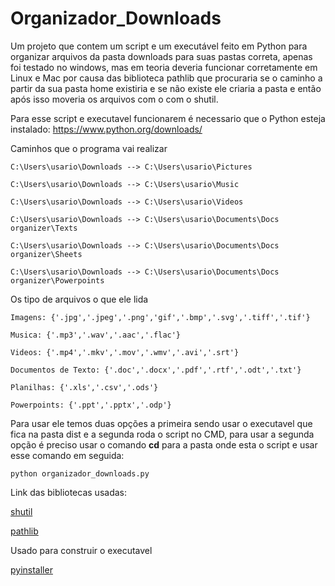 # Organizador_Downloads
Um projeto que contem um script e um executável feito em Python para organizar arquivos da pasta downloads para suas pastas correta, apenas foi testado no windows, mas em teoria deveria funcionar corretamente em Linux e Mac por causa das biblioteca pathlib que procuraria se o caminho a partir da sua pasta home existiria e se não existe ele criaria a pasta e então após isso moveria os arquivos com o com o shutil.

Para esse script e executavel funcionarem é necessario que o Python esteja instalado:
https://www.python.org/downloads/

Caminhos que o programa vai realizar

```
C:\Users\usario\Downloads --> C:\Users\usario\Pictures

C:\Users\usario\Downloads --> C:\Users\usario\Music

C:\Users\usario\Downloads --> C:\Users\usario\Videos

C:\Users\usario\Downloads --> C:\Users\usario\Documents\Docs organizer\Texts

C:\Users\usario\Downloads --> C:\Users\usario\Documents\Docs organizer\Sheets

C:\Users\usario\Downloads --> C:\Users\usario\Documents\Docs organizer\Powerpoints
```

Os tipo de arquivos o que ele lida

```
Imagens: {'.jpg','.jpeg','.png','gif','.bmp','.svg','.tiff','.tif'}

Musica: {'.mp3','.wav','.aac','.flac'}

Videos: {'.mp4','.mkv','.mov','.wmv','.avi','.srt'}

Documentos de Texto: {'.doc','.docx','.pdf','.rtf','.odt','.txt'}

Planilhas: {'.xls','.csv','.ods'}

Powerpoints: {'.ppt','.pptx','.odp'}
```

Para usar ele temos duas opções a primeira sendo usar o executavel que fica na pasta dist e a segunda roda o script no CMD, para usar a segunda opção é preciso usar o comando **cd** para a pasta onde esta o script e usar esse comando em seguida:

```
python organizador_downloads.py
```



Link das bibliotecas usadas:

[shutil](https://docs.python.org/pt-br/3/library/shutil.html)

[pathlib](https://docs.python.org/pt-br/3.12/library/pathlib.html)

Usado para construir o executavel

[pyinstaller](https://pyinstaller.org/en/stable/)
